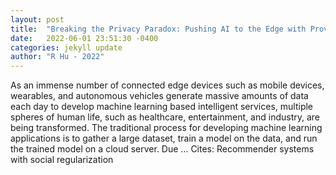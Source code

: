 ```yaml
---
layout: post
title:  "Breaking the Privacy Paradox: Pushing AI to the Edge with Provable Guarantees"
date:   2022-06-01 23:51:30 -0400
categories: jekyll update
author: "R Hu - 2022"
---
```

As an immense number of connected edge devices such as mobile devices, wearables, and autonomous vehicles generate massive amounts of data each day to develop machine learning based intelligent services, multiple spheres of human life, such as healthcare, entertainment, and industry, are being transformed. The traditional process for developing machine learning applications is to gather a large dataset, train a model on the data, and run the trained model on a cloud server. Due … Cites: ‪Recommender systems with social regularization‬